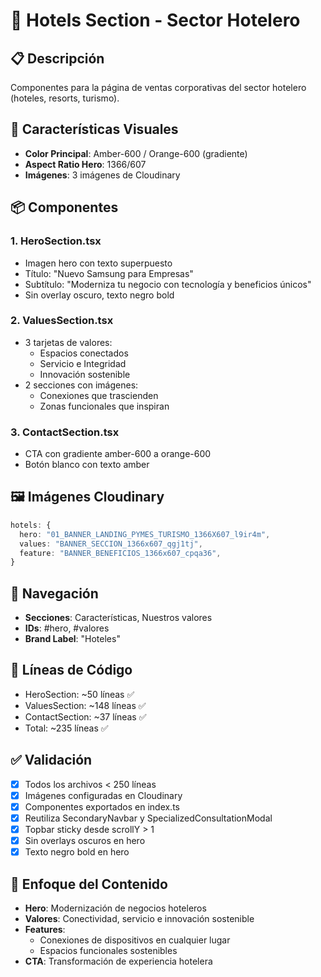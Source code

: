 # 🏨 Hotels Section - Sector Hotelero

## 📋 Descripción

Componentes para la página de ventas corporativas del sector hotelero (hoteles, resorts, turismo).

## 🎨 Características Visuales

- **Color Principal**: Amber-600 / Orange-600 (gradiente)
- **Aspect Ratio Hero**: 1366/607
- **Imágenes**: 3 imágenes de Cloudinary

## 📦 Componentes

### 1. HeroSection.tsx

- Imagen hero con texto superpuesto
- Título: "Nuevo Samsung para Empresas"
- Subtítulo: "Moderniza tu negocio con tecnología y beneficios únicos"
- Sin overlay oscuro, texto negro bold

### 2. ValuesSection.tsx

- 3 tarjetas de valores:
  - Espacios conectados
  - Servicio e Integridad
  - Innovación sostenible
- 2 secciones con imágenes:
  - Conexiones que trascienden
  - Zonas funcionales que inspiran

### 3. ContactSection.tsx

- CTA con gradiente amber-600 a orange-600
- Botón blanco con texto amber

## 🖼️ Imágenes Cloudinary

```typescript
hotels: {
  hero: "01_BANNER_LANDING_PYMES_TURISMO_1366X607_l9ir4m",
  values: "BANNER_SECCION_1366x607_qgj1tj",
  feature: "BANNER_BENEFICIOS_1366x607_cpqa36",
}
```

## 🔗 Navegación

- **Secciones**: Características, Nuestros valores
- **IDs**: #hero, #valores
- **Brand Label**: "Hoteles"

## 📏 Líneas de Código

- HeroSection: ~50 líneas ✅
- ValuesSection: ~148 líneas ✅
- ContactSection: ~37 líneas ✅
- Total: ~235 líneas ✅

## ✅ Validación

- [x] Todos los archivos < 250 líneas
- [x] Imágenes configuradas en Cloudinary
- [x] Componentes exportados en index.ts
- [x] Reutiliza SecondaryNavbar y SpecializedConsultationModal
- [x] Topbar sticky desde scrollY > 1
- [x] Sin overlays oscuros en hero
- [x] Texto negro bold en hero

## 🎯 Enfoque del Contenido

- **Hero**: Modernización de negocios hoteleros
- **Valores**: Conectividad, servicio e innovación sostenible
- **Features**:
  - Conexiones de dispositivos en cualquier lugar
  - Espacios funcionales sostenibles
- **CTA**: Transformación de experiencia hotelera
